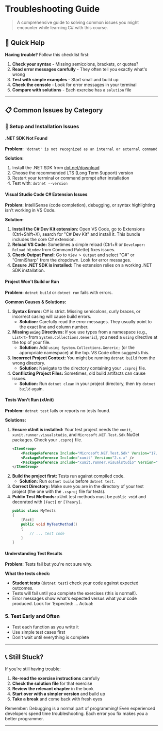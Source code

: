 # Troubleshooting Guide

> A comprehensive guide to solving common issues you might encounter while learning C# with this course.

## 🚨 Quick Help

**Having trouble?** Follow this checklist first:

1. **Check your syntax** - Missing semicolons, brackets, or quotes?
2. **Read error messages carefully** - They often tell you exactly what's wrong
3. **Test with simple examples** - Start small and build up
4. **Check the console** - Look for error messages in your terminal
5. **Compare with solutions** - Each exercise has a `solution` file

---

## 📋 Common Issues by Category

### 🔧 Setup and Installation Issues

#### .NET SDK Not Found
**Problem:** `'dotnet' is not recognized as an internal or external command`

**Solution:**
1. Install the .NET SDK from [dot.net/download](https://dotnet.microsoft.com/download)
2. Choose the recommended LTS (Long Term Support) version
3. Restart your terminal or command prompt after installation
4. Test with: `dotnet --version`

#### Visual Studio Code C# Extension Issues
**Problem:** IntelliSense (code completion), debugging, or syntax highlighting isn't working in VS Code.

**Solution:**
1. **Install the C# Dev Kit extension:** Open VS Code, go to Extensions (Ctrl+Shift+X), search for "C# Dev Kit" and install it. This bundle includes the core C# extension.
2. **Reload VS Code:** Sometimes a simple reload (Ctrl+R or `Developer: Reload Window` from Command Palette) fixes issues.
3. **Check Output Panel:** Go to `View > Output` and select "C#" or "OmniSharp" from the dropdown. Look for error messages.
4. **Ensure .NET SDK is installed:** The extension relies on a working .NET SDK installation.

#### Project Won't Build or Run
**Problem:** `dotnet build` or `dotnet run` fails with errors.

**Common Causes & Solutions:**
1. **Syntax Errors:** C# is strict. Missing semicolons, curly braces, or incorrect casing will cause build errors.
   - **Solution:** Carefully read the error messages. They usually point to the exact line and column number.
2. **Missing `using` Directives:** If you use types from a namespace (e.g., `List<T>` from `System.Collections.Generic`), you need a `using` directive at the top of your file.
   - **Solution:** Add `using System.Collections.Generic;` (or the appropriate namespace) at the top. VS Code often suggests this.
3. **Incorrect Project Context:** You might be running `dotnet build` from the wrong directory.
   - **Solution:** Navigate to the directory containing your `.csproj` file.
4. **Conflicting Project Files:** Sometimes, old build artifacts can cause issues.
   - **Solution:** Run `dotnet clean` in your project directory, then try `dotnet build` again.

#### Tests Won't Run (xUnit)
**Problem:** `dotnet test` fails or reports no tests found.

**Solutions:**
1. **Ensure xUnit is installed:** Your test project needs the `xunit`, `xunit.runner.visualstudio`, and `Microsoft.NET.Test.Sdk` NuGet packages. Check your `.csproj` file.
   ```xml
   <ItemGroup>
       <PackageReference Include="Microsoft.NET.Test.Sdk" Version="17.x.x" />
       <PackageReference Include="xunit" Version="2.x.x" />
       <PackageReference Include="xunit.runner.visualstudio" Version="2.x.x" />
   </ItemGroup>
   ```
2. **Build the project first:** Tests run against compiled code.
   - **Solution:** Run `dotnet build` before `dotnet test`.
3. **Correct Directory:** Make sure you are in the directory of your test project (the one with the `.csproj` file for tests).
4. **Public Test Methods:** xUnit test methods must be `public void` and decorated with `[Fact]` or `[Theory]`.
   ```csharp
   public class MyTests
   {
       [Fact]
       public void MyTestMethod()
       {
           // ... test code
       }
   }
   ```

#### Understanding Test Results
**Problem:** Tests fail but you're not sure why.

**What the tests check:**
- **Student tests** (`dotnet test`) check your code against expected outcomes.
- Tests will fail until you complete the exercises (this is normal!).
- Error messages show what's expected versus what your code produced. Look for `Expected: ... Actual:

### 5. Test Early and Often
- Test each function as you write it
- Use simple test cases first
- Don't wait until everything is complete

---

## 📞 Still Stuck?

If you're still having trouble:

1. **Re-read the exercise instructions** carefully
2. **Check the solution file** for that exercise
3. **Review the relevant chapter** in the book
4. **Start over with a simpler version** and build up
5. **Take a break** and come back with fresh eyes

Remember: Debugging is a normal part of programming! Even experienced developers spend time troubleshooting. Each error you fix makes you a better programmer.

---